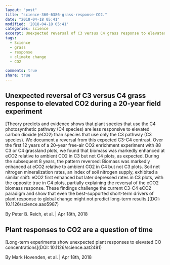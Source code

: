 ```yaml
---
layout: "post"
title: "science-360-6386-grass-response-CO2."
date: "2018-04-18 05:41"
modified: '2018-04-18 05:41'
categories: science
excerpt: Unexpected reversal of C3 versus C4 grass response to elevated CO2 during a 20-year field experiment
tags:
  - Science
  - grass
  - response
  - climate change
  - CO2

comments: true
share: true
---
```


## Unexpected reversal of C3 versus C4 grass response to elevated CO2 during a 20-year field experiment

[Theory predicts and evidence shows that plant species that use the C4 photosynthetic pathway (C4 species) are less responsive to elevated carbon dioxide (eCO2) than species that use only the C3 pathway (C3 species). We document a reversal from this expected C3-C4 contrast. Over the first 12 years of a 20-year free-air CO2 enrichment experiment with 88 C3 or C4 grassland plots, we found that biomass was markedly enhanced at eCO2 relative to ambient CO2 in C3 but not C4 plots, as expected. During the subsequent 8 years, the pattern reversed: Biomass was markedly enhanced at eCO2 relative to ambient CO2 in C4 but not C3 plots. Soil net nitrogen mineralization rates, an index of soil nitrogen supply, exhibited a similar shift: eCO2 first enhanced but later depressed rates in C3 plots, with the opposite true in C4 plots, partially explaining the reversal of the eCO2 biomass response. These findings challenge the current C3-C4 eCO2 paradigm and show that even the best-supported short-term drivers of plant response to global change might not predict long-term results.](DOI: 10.1126/science.aao5987)

By Peter B. Reich, et al. | Apr 18th, 2018

## Plant responses to CO2 are a question of time

[Long-term experiments show unexpected plant responses to elevated CO concentrations](DOI: 10.1126/science.aat2481)

By Mark Hovenden, et al. | Apr 18th, 2018
